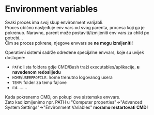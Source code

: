 
# Environment variables


Svaki proces ima svoj skup environment varijabli.  
Proces obično nasljeđuje env vars od svog parenta, procesa koji ga je pokrenuo. 
Naravno, parent može postaviti/izmijeniti env vars za child po potrebi...  
Čim se proces pokrene, njegove envvars se **ne mogu izmijeniti**!

Operativni sistemi sadrže određene specijalne envvars, koje su uvijek dostupne:
- `PATH`: lista foldera gdje CMD/Bash traži executables/aplikacije, **u navedenom redoslijedu**
- `HOME`/`USERPROFILE`: home trenutno logovanog usera
- `TEMP`: folder za temp fajlove
- itd........

Kada pokrenemo CMD, on pokupi ove sistemske envvars.  
Zato kad izmijenimo npr. PATH u "Computer properties"->"Advanced System Settings"->"Environment Variables" **moramo restartovati CMD**!




